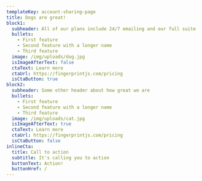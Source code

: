 ```yaml
---
templateKey: account-sharing-page
title: Dogs are great!
block1:
  subheader: All of our plans include 24/7 emailing and our full suite of features
  bullets:
    - First feature
    - Second feature with a longer name
    - Third feature
  image: /img/uploads/dog.jpg
  isImageAfterText: false
  ctaText: Learn more
  ctaUrl: https://fingerprintjs.com/pricing
  isCtaButton: true
block2:
  subheader: Some other header about how great we are
  bullets:
    - First feature
    - Second feature with a longer name
    - Third feature
  image: /img/uploads/cat.jpg
  isImageAfterText: true
  ctaText: Learn more
  ctaUrl: https://fingerprintjs.com/pricing
  isCtaButton: false
inlineCta:
  title: Call to action
  subtitle: It's calling you to action
  buttonText: Action!
  buttonHref: /
---
```

